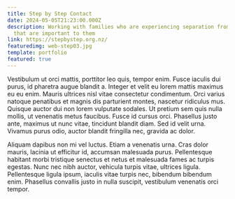 ```yaml
---
title: Step by Step Contact
date: 2024-05-05T21:23:00.000Z
description: Working with families who are experiencing separation from people
  that are important to them
link: https://stepbystep.org.nz/
featuredimg: web-step03.jpg
template: portfolio
featured: true
---
```

Vestibulum ut orci mattis, porttitor leo quis, tempor enim. Fusce iaculis dui purus, id pharetra augue blandit a. Integer et velit eu lorem mattis maximus eu eu enim. Mauris ultrices nisl vitae consectetur condimentum. Orci varius natoque penatibus et magnis dis parturient montes, nascetur ridiculus mus. Quisque auctor dui non lorem vulputate sodales. Ut pretium sem quis nulla mollis, ut venenatis metus faucibus. Fusce id cursus orci. Phasellus justo ante, maximus ut nunc vitae, tincidunt blandit diam. Sed id velit urna. Vivamus purus odio, auctor blandit fringilla nec, gravida ac dolor.

Aliquam dapibus non mi vel luctus. Etiam a venenatis urna. Cras dolor mauris, lacinia ut efficitur id, accumsan malesuada purus. Pellentesque habitant morbi tristique senectus et netus et malesuada fames ac turpis egestas. Nunc nec nibh auctor, vehicula turpis vitae, ultrices ligula. Pellentesque ligula ipsum, iaculis vitae turpis nec, bibendum bibendum enim. Phasellus convallis justo in nulla suscipit, vestibulum venenatis orci tempor.
